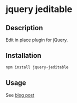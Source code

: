 # jquery jeditable

## Description

Edit in place plugin for jQuery.

## Installation

~~~bash
npm install jquery-jeditable
~~~

## Usage

See [blog post](https://appelsiini.net/projects/jeditable/)
